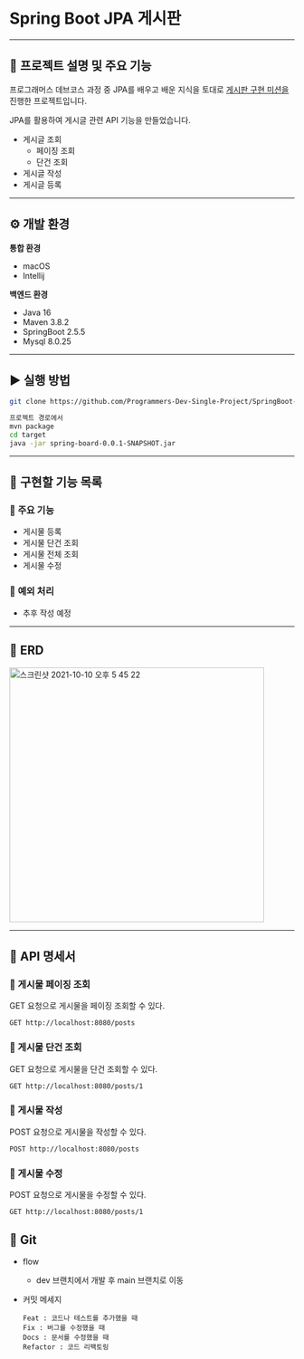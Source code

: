 # Spring Boot JPA 게시판

---

## 🚀 프로젝트 설명 및 주요 기능

프로그래머스 데브코스 과정 중 JPA를 배우고 배운 지식을 
토대로 [게시판 구현 미션을](https://github.com/prgrms-be-devcourse/SpringBoot-Board) 진행한 프로젝트입니다.

JPA를 활용하여 게시글 관련 API 기능을 만들었습니다.

- 게시글 조회
   - 페이징 조회
   - 단건 조회
- 게시글 작성
- 게시글 등록

---

## ⚙ 개발 환경

**통합 환경**

- macOS
- Intellij

**백엔드 환경**

- Java 16
- Maven 3.8.2
- SpringBoot 2.5.5
- Mysql 8.0.25

---

## ▶ 실행 방법

```bash
git clone https://github.com/Programmers-Dev-Single-Project/SpringBoot-Board.git

프로젝트 경로에서
mvn package
cd target
java -jar spring-board-0.0.1-SNAPSHOT.jar
```

---

## 📝 구현할 기능 목록

### 📌 **주요 기능**

- 게시물 등록
- 게시물 단건 조회
- 게시물 전체 조회
- 게시물 수정

### 📌 **예외 처리**

- 추후 작성 예정

---

## 📖 ERD
<img width="450" alt="스크린샷 2021-10-10 오후 5 45 22" src="https://user-images.githubusercontent.com/58363663/136688968-5642eef6-a65a-4427-8dd0-4fc052d6ab24.png">

---

## 📑 API 명세서

### 📌 게시물 페이징 조회

GET 요청으로 게시물을 페이징 조회할 수 있다.

```http request
GET http://localhost:8080/posts
```

### 📌 게시물 단건 조회

GET 요청으로 게시물을 단건 조회할 수 있다.

```http request
GET http://localhost:8080/posts/1
```

### 📌 게시물 작성

POST 요청으로 게시물을 작성할 수 있다.

```http request
POST http://localhost:8080/posts
```

### 📌 게시물 수정

POST 요청으로 게시물을 수정할 수 있다.

```http request
GET http://localhost:8080/posts/1
```


## 📄 Git

- flow
  - dev 브랜치에서 개발 후 main 브랜치로 이동
  
- 커밋 메세지
  ```
  Feat : 코드나 테스트를 추가했을 때
  Fix : 버그를 수정했을 때
  Docs : 문서를 수정했을 때
  Refactor : 코드 리팩토링
  ```

